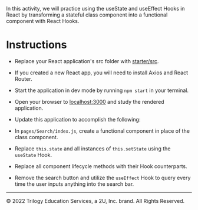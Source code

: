 In this activity, we will practice using the useState and useEffect Hooks in React by transforming a stateful class component into a functional component with React Hooks.

# Instructions

* Replace your React application's src folder with [starter/src](starter/src).

* If you created a new React app, you will need to install Axios and React Router.

* Start the application in dev mode by running `npm start` in your terminal.

* Open your browser to [localhost:3000](http://localhost:3000) and study the rendered application.

* Update this application to accomplish the following:

* In `pages/Search/index.js`, create a functional component in place of the class component.

* Replace `this.state` and all instances of `this.setState` using the `useState` Hook.

* Replace all component lifecycle methods with their Hook counterparts.

* Remove the search button and utilize the `useEffect` Hook to query every time the user inputs anything into the search bar. 

---

© 2022 Trilogy Education Services, a 2U, Inc. brand. All Rights Reserved.
